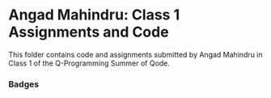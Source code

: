 # Angad Mahindru: Class 1 Assignments and Code
This folder contains code and assignments submitted by Angad Mahindru in Class 1 of the Q-Programming Summer of Qode.
### Badges